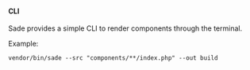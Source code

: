 #### CLI

Sade provides a simple CLI to render components through the terminal.

Example:

```
vendor/bin/sade --src "components/**/index.php" --out build
```